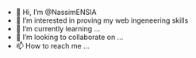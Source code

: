 - 👋 Hi, I’m @NassimENSIA
- 👀 I’m interested in proving my web ingeneering skills
- 🌱 I’m currently learning ...
- 💞️ I’m looking to collaborate on ...
- 📫 How to reach me ...

<!---
NassimENSIA/NassimENSIA is a ✨ special ✨ repository because its `README.md` (this file) appears on your GitHub profile.
You can click the Preview link to take a look at your changes.
--->
